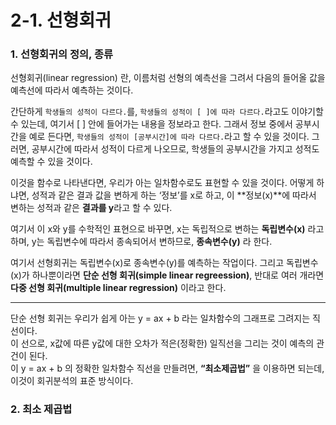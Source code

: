 # 2-1. 선형회귀

### 1. 선형회귀의 정의, 종류

선형회귀(linear regression) 란, 이름처럼 선형의 예측선을 그려서 다음의 들어올 값을 예측선에 따라서 예측하는 것이다.

간단하게 ```학생들의 성적이 다르다.```를, 
```학생들의 성적이 [ ]에 따라 다르다.```라고도 이야기할 수 있는데, 
여기서 [ ] 안에 들어가는 내용을 정보라고 한다. 
그래서 정보 중에서 공부시간을 예로 든다면, ```학생들의 성적이 [공부시간]에 따라 다르다.```라고 할 수 있을 것이다. 그러면, 공부시간에 따라서 성적이 다르게 나오므로, 학생들의 공부시간을 가지고 성적도 예측할 수 있을 것이다.

이것을 함수로 나타낸다면, 우리가 아는 일차함수로도 표현할 수 있을 것이다. 어떻게 하냐면, 성적과 같은 결과 값을 변하게 하는 ‘정보’를 x로 하고, 이 **정보(x)**에 따라서 변하는 성적과 같은 **결과를 y**라고 할 수 있다.

여기서 이 x와 y를 수학적인 표현으로 바꾸면, x는 독립적으로 변하는 **독립변수(x)** 라고 하며, y는 독립변수에 따라서 종속되어서 변하므로, **종속변수(y)** 라 한다.

여기서 선형회귀는 독립변수(x)로 종속변수(y)를 예측하는 작업이다. 
그리고 독립변수(x)가 하나뿐이라면 **단순 선형 회귀(simple linear regreession)**, 반대로 여러 개라면 **다중 선형 회귀(multiple linear regression)** 이라고 한다.

---

단순 선형 회귀는 우리가 쉽게 아는 y = ax + b 라는 일차함수의 그래프로 그려지는 직선이다.  
이 선으로, x값에 따른 y값에 대한 오차가 적은(정확한) 일직선을 그리는 것이 예측의 관건이 된다.   
이 y = ax + b 의 정확한 일차함수 직선을 만들려면, **“최소제곱법”** 을 이용하면 되는데, 이것이 회귀분석의 표준 방식이다. 

### 2. 최소 제곱법

